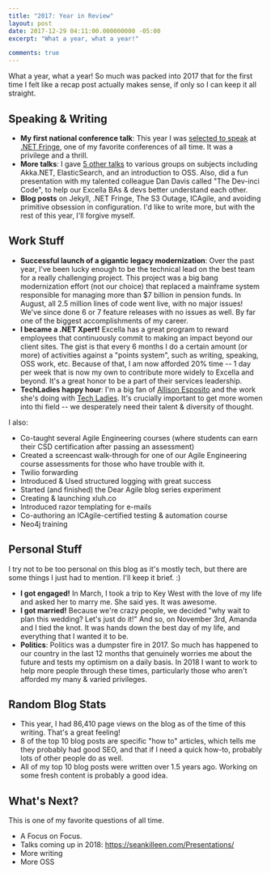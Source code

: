 ```yaml
---
title: "2017: Year in Review"
layout: post
date: 2017-12-29 04:11:00.000000000 -05:00
excerpt: "What a year, what a year!"

comments: true
---
```


What a year, what a year! So much was packed into 2017 that for the first time I felt like a recap post actually makes sense, if only so I can keep it all straight.

## Speaking & Writing

* **My first national conference talk**: This year I was [selected to speak](https://www.youtube.com/watch?v=jFDXNGFvcYg) at [.NET Fringe](http://dotnetfringe.org), one of my favorite conferences of all time. It was a privilege and a thrill.
* **More talks**: I gave [5 other talks](https://seankilleen.com/Presentations/) to various groups on subjects including Akka.NET, ElasticSearch, and an introduction to OSS. Also, did a fun presentation with my talented colleague Dan Davis called "The Dev-inci Code", to help our Excella BAs &amp; devs better understand each other.
* **Blog posts** on Jekyll, .NET Fringe, The S3 Outage, ICAgile, and avoiding primitive obsession in configuration. I'd like to write more, but with the rest of this year, I'll forgive myself.

## Work Stuff

* **Successful launch of a gigantic legacy modernization**: Over the past year, I've been lucky enough to be the technical lead on the best team for a really challenging project. This project was a big bang modernization effort (not our choice) that replaced a mainframe system responsible for managing more than $7 billion in pension funds. In August, all 2.5 million lines of code went live, with no major issues! We've since done 6 or 7 feature releases with no issues as well. By far one of the biggest accomplishments of my career.
* **I became a .NET Xpert!** Excella has a great program to reward employees that continuously commit to making an impact beyond our client sites. The gist is that every 6 months I do a certain amount (or more) of activities against a "points system", such as writing, speaking, OSS work, etc. Because of that, I am now afforded 20% time -- 1 day per week that is now my own to contribute more widely to Excella and beyond. It's a great honor to be a part of their services leadership.
* **TechLadies happy hour**: I'm a big fan of [Allison Esposito](https://twitter.com/allisonveronica) and the work she's doing with [Tech Ladies](https://www.hiretechladies.com). It's crucially important to get more women into thi field -- we desperately need their talent & diversity of thought. 

I also: 

* Co-taught several Agile Engineering courses (where students can earn their CSD certification after passing an assessment)
* Created a screencast walk-through for one of our Agile Engineering course assessments for those who have trouble with it.
* Twilio forwarding
* Introduced &amp; Used structured logging with great success
* Started (and finished) the Dear Agile blog series experiment
* Creating & launching xluh.co
* Introduced razor templating for e-mails
* Co-authoring an ICAgile-certified testing & automation course
* Neo4j training

## Personal Stuff

I try not to be too personal on this blog as it's mostly tech, but there are some things I just had to mention. I'll keep it brief. :)

* **I got engaged!** In March, I took a trip to Key West with the love of my life and asked her to marry me. She said yes. It was awesome.
* **I got married!** Because we're crazy people, we decided "why wait to plan this wedding? Let's just do it!" And so, on November 3rd, Amanda and I tied the knot. It was hands down the best day of my life, and everything that I wanted it to be.
* **Politics**: Politics was a dumpster fire in 2017. So much has happened to our country in the last 12 months that genuinely worries me about the future and tests my optimism on a daily basis. In 2018 I want to work to help more people through these times, particularly those who aren't afforded my many & varied privileges.

## Random Blog Stats

* This year, I had 86,410 page views on the blog as of the time of this writing. That's a great feeling!
* 8 of the top 10 blog posts are specific "how to" articles, which tells me they probably had good SEO, and that if I need a quick how-to, probably lots of other people do as well.
* All of my top 10 blog posts were written over 1.5 years ago. Working on some fresh content is probably a good idea.

## What's Next?

This is one of my favorite questions of all time.

* A Focus on Focus.
* Talks coming up in 2018: https://seankilleen.com/Presentations/
* More writing
* More OSS
